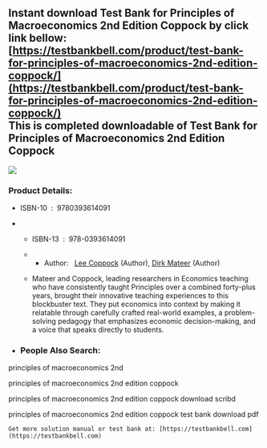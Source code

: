 Instant download **Test Bank for Principles of Macroeconomics 2nd Edition Coppock** by click link bellow:  
[https://testbankbell.com/product/test-bank-for-principles-of-macroeconomics-2nd-edition-coppock/](https://testbankbell.com/product/test-bank-for-principles-of-macroeconomics-2nd-edition-coppock/)  
This is completed downloadable of Test Bank for Principles of Macroeconomics 2nd Edition Coppock
------------------------------------------------------------------------------------------------


![](https://testbankbell.com/wp-content/uploads/2023/05/9780393614091_MacEcon_TestBank.jpeg)


 ### Product Details:


 * ISBN-10 ‏ : ‎ 9780393614091
 * * ISBN-13 ‏ : ‎ 978-0393614091
   * * Author:   [Lee Coppock](https://www.amazon.com/Lee-Coppock/e/B00NBZO8RC/ref=dp_byline_cont_book_1) (Author), [Dirk Mateer](https://www.amazon.com/s/ref=dp_byline_sr_book_2?ie=UTF8&field-author=Dirk+Mateer&text=Dirk+Mateer&sort=relevancerank&search-alias=books) (Author)
    
   * Mateer and Coppock, leading researchers in Economics teaching who have consistently taught Principles over a combined forty-plus years, brought their innovative teaching experiences to this blockbuster text. They put economics into context by making it relatable through carefully crafted real-world examples, a problem-solving pedagogy that emphasizes economic decision-making, and a voice that speaks directly to students.
  
 * ### People Also Search:

principles of macroeconomics 2nd

principles of macroeconomics 2nd edition coppock

principles of macroeconomics 2nd edition coppock download scribd

principles of macroeconomics 2nd edition coppock test bank download pdf


    Get more solution manual or test bank at: [https://testbankbell.com](https://testbankbell.com)
